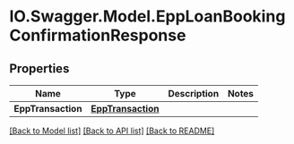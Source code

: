 # IO.Swagger.Model.EppLoanBookingConfirmationResponse
## Properties

Name | Type | Description | Notes
------------ | ------------- | ------------- | -------------
**EppTransaction** | [**EppTransaction**](EppTransaction.md) |  | 

[[Back to Model list]](../README.md#documentation-for-models) [[Back to API list]](../README.md#documentation-for-api-endpoints) [[Back to README]](../README.md)

